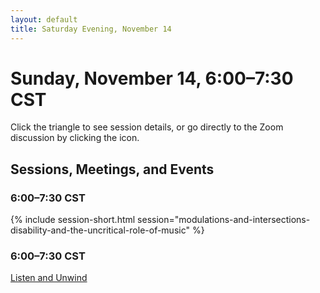 ```yaml
---
layout: default
title: Saturday Evening, November 14
---
```


# Sunday, November 14, 6:00–7:30 CST

Click the triangle to see session details, or go directly to the Zoom discussion by clicking the <i class="fas fa-video"></i> icon.

## Sessions, Meetings, and Events

### 6:00–7:30 CST
{% include session-short.html session="modulations-and-intersections-disability-and-the-uncritical-role-of-music" %}

### 6:00–7:30 CST
<p class="non-session"><a href="">Listen and Unwind</a></p>
